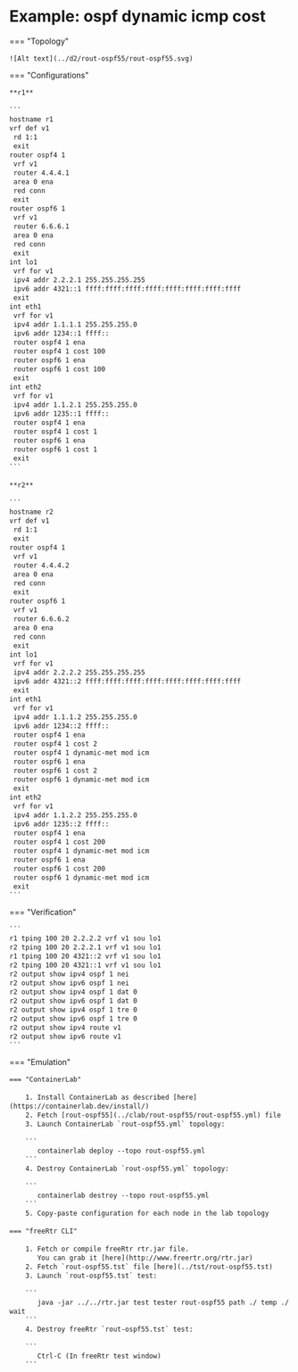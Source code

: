 # Example: ospf dynamic icmp cost

=== "Topology"

    ![Alt text](../d2/rout-ospf55/rout-ospf55.svg)

=== "Configurations"

    **r1**

    ```
    hostname r1
    vrf def v1
     rd 1:1
     exit
    router ospf4 1
     vrf v1
     router 4.4.4.1
     area 0 ena
     red conn
     exit
    router ospf6 1
     vrf v1
     router 6.6.6.1
     area 0 ena
     red conn
     exit
    int lo1
     vrf for v1
     ipv4 addr 2.2.2.1 255.255.255.255
     ipv6 addr 4321::1 ffff:ffff:ffff:ffff:ffff:ffff:ffff:ffff
     exit
    int eth1
     vrf for v1
     ipv4 addr 1.1.1.1 255.255.255.0
     ipv6 addr 1234::1 ffff::
     router ospf4 1 ena
     router ospf4 1 cost 100
     router ospf6 1 ena
     router ospf6 1 cost 100
     exit
    int eth2
     vrf for v1
     ipv4 addr 1.1.2.1 255.255.255.0
     ipv6 addr 1235::1 ffff::
     router ospf4 1 ena
     router ospf4 1 cost 1
     router ospf6 1 ena
     router ospf6 1 cost 1
     exit
    ```

    **r2**

    ```
    hostname r2
    vrf def v1
     rd 1:1
     exit
    router ospf4 1
     vrf v1
     router 4.4.4.2
     area 0 ena
     red conn
     exit
    router ospf6 1
     vrf v1
     router 6.6.6.2
     area 0 ena
     red conn
     exit
    int lo1
     vrf for v1
     ipv4 addr 2.2.2.2 255.255.255.255
     ipv6 addr 4321::2 ffff:ffff:ffff:ffff:ffff:ffff:ffff:ffff
     exit
    int eth1
     vrf for v1
     ipv4 addr 1.1.1.2 255.255.255.0
     ipv6 addr 1234::2 ffff::
     router ospf4 1 ena
     router ospf4 1 cost 2
     router ospf4 1 dynamic-met mod icm
     router ospf6 1 ena
     router ospf6 1 cost 2
     router ospf6 1 dynamic-met mod icm
     exit
    int eth2
     vrf for v1
     ipv4 addr 1.1.2.2 255.255.255.0
     ipv6 addr 1235::2 ffff::
     router ospf4 1 ena
     router ospf4 1 cost 200
     router ospf4 1 dynamic-met mod icm
     router ospf6 1 ena
     router ospf6 1 cost 200
     router ospf6 1 dynamic-met mod icm
     exit
    ```

=== "Verification"

    ```
    r1 tping 100 20 2.2.2.2 vrf v1 sou lo1
    r2 tping 100 20 2.2.2.1 vrf v1 sou lo1
    r1 tping 100 20 4321::2 vrf v1 sou lo1
    r2 tping 100 20 4321::1 vrf v1 sou lo1
    r2 output show ipv4 ospf 1 nei
    r2 output show ipv6 ospf 1 nei
    r2 output show ipv4 ospf 1 dat 0
    r2 output show ipv6 ospf 1 dat 0
    r2 output show ipv4 ospf 1 tre 0
    r2 output show ipv6 ospf 1 tre 0
    r2 output show ipv4 route v1
    r2 output show ipv6 route v1
    ```

=== "Emulation"

    === "ContainerLab"

        1. Install ContainerLab as described [here](https://containerlab.dev/install/)  
        2. Fetch [rout-ospf55](../clab/rout-ospf55/rout-ospf55.yml) file  
        3. Launch ContainerLab `rout-ospf55.yml` topology:  

        ```
           containerlab deploy --topo rout-ospf55.yml  
        ```
        4. Destroy ContainerLab `rout-ospf55.yml` topology:  

        ```
           containerlab destroy --topo rout-ospf55.yml  
        ```
        5. Copy-paste configuration for each node in the lab topology

    === "freeRtr CLI"

        1. Fetch or compile freeRtr rtr.jar file.  
           You can grab it [here](http://www.freertr.org/rtr.jar)  
        2. Fetch `rout-ospf55.tst` file [here](../tst/rout-ospf55.tst)  
        3. Launch `rout-ospf55.tst` test:  

        ```
           java -jar ../../rtr.jar test tester rout-ospf55 path ./ temp ./ wait
        ```
        4. Destroy freeRtr `rout-ospf55.tst` test:  

        ```
           Ctrl-C (In freeRtr test window)
        ```

